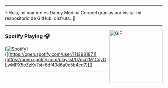 

 <hr></hr>
 ✨Hola, mi nombre es Danny Medina Coronel
gracias por visitar mi respositorio de GitHub, disfruta. 👋

---

<img align="right" alt="GIF" height="170px" src="https://media.giphy.com/media/J5B1Y8QZnzXXbLQIBu/giphy.gif" />

### Spotify Playing 🎧
[![Spotify](https://novatorem.visualbean.vercel.app/api/spotify)]([[https://open.spotify.com/user/1112981871](https://open.spotify.com/playlist/07ma2M1CoyGLwMPX5oZzKv?si=6df40d6a9e5b4cd7)]()

---
